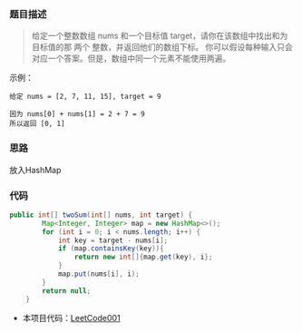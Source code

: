### 题目描述

> 给定一个整数数组 nums 和一个目标值 target，请你在该数组中找出和为目标值的那 两个 整数，并返回他们的数组下标。
> 你可以假设每种输入只会对应一个答案。但是，数组中同一个元素不能使用两遍。

示例：
```
给定 nums = [2, 7, 11, 15], target = 9

因为 nums[0] + nums[1] = 2 + 7 = 9
所以返回 [0, 1]
```
### 思路
放入HashMap

### 代码
```java
public int[] twoSum(int[] nums, int target) {
        Map<Integer, Integer> map = new HashMap<>();
        for (int i = 0; i < nums.length; i++) {
            int key = target - nums[i];
            if (map.containsKey(key)){
                return new int[]{map.get(key), i};
            }
            map.put(nums[i], i);
        }
        return null;
    }
```

- 本项目代码：[LeetCode001](https://github.com/HelloSummer5/LeetCodeDemo/blob/master/src/com/leetcode/array/LeetCode001.java "悬停显示")
